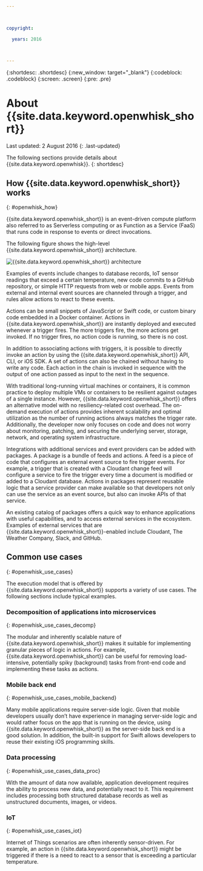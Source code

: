 ```yaml
---

 

copyright:

  years: 2016

 

---
```


{:shortdesc: .shortdesc}
{:new_window: target="_blank"}
{:codeblock: .codeblock}
{:screen: .screen}
{:pre: .pre}

# About {{site.data.keyword.openwhisk_short}}

Last updated: 2 August 2016
{: .last-updated}

The following sections provide details about {{site.data.keyword.openwhisk}}.
{: shortdesc}

## How {{site.data.keyword.openwhisk_short}} works
{: #openwhisk_how}

{{site.data.keyword.openwhisk_short}} is an event-driven compute platform also referred to as Serverless computing or as Function as a Service (FaaS) that runs code in response to events or direct invocations.

The following figure shows the high-level {{site.data.keyword.openwhisk_short}} architecture.

![{{site.data.keyword.openwhisk_short}} architecture](OpenWhisk.png)

Examples of events include changes to database records, IoT sensor readings that exceed a certain temperature, new code commits to a GitHub repository, or simple HTTP requests from web or mobile apps. Events from external and internal event sources are channeled through a trigger, and rules allow actions to react to these events.

Actions can be small snippets of JavaScript or Swift code, or custom binary code embedded in a Docker container. Actions in {{site.data.keyword.openwhisk_short}} are instantly deployed and executed whenever a trigger fires. The more triggers fire, the more actions get invoked. If no trigger fires, no action code is running, so there is no cost.

In addition to associating actions with triggers, it is possible to directly invoke an action by using the {{site.data.keyword.openwhisk_short}} API, CLI, or iOS SDK. A set of actions can also be chained without having to write any code. Each action in the chain is invoked in sequence with the output of one action passed as input to the next in the sequence.

With traditional long-running virtual machines or containers, it is common practice to deploy multiple VMs or containers to be resilient against outages of a single instance. However, {{site.data.keyword.openwhisk_short}} offers an alternative model with no resiliency-related cost overhead. The on-demand execution of actions provides inherent scalability and optimal utilization as the number of running actions always matches the trigger rate. Additionally, the developer now only focuses on code and does not worry about monitoring, patching, and securing the underlying server, storage, network, and operating system infrastructure.

Integrations with additional services and event providers can be added with packages. A package is a bundle of feeds and actions. A feed is a piece of code that configures an external event source to fire trigger events. For example, a trigger that is created with a Cloudant change feed will configure a service to fire the trigger every time a document is modified or added to a Cloudant database. Actions in packages represent reusable logic that a service provider can make available so that developers not only can use the service as an event source, but also can invoke APIs of that service.

An existing catalog of packages offers a quick way to enhance applications with useful capabilities, and to access external services in the ecosystem. Examples of external services that are {{site.data.keyword.openwhisk_short}}-enabled include Cloudant, The Weather Company, Slack, and GitHub.


## Common use cases
{: #openwhisk_use_cases}

The execution model that is offered by {{site.data.keyword.openwhisk_short}} supports a variety of use cases. The following sections include typical examples.

### Decomposition of applications into microservices
{: #openwhisk_use_cases_decomp}

The modular and inherently scalable nature of {{site.data.keyword.openwhisk_short}} makes it suitable for implementing granular pieces of logic in actions. For example, {{site.data.keyword.openwhisk_short}} can be useful for removing load-intensive, potentially spiky (background) tasks from front-end code and implementing these tasks as actions.

### Mobile back end
{: #openwhisk_use_cases_mobile_backend}

Many mobile applications require server-side logic. Given that mobile developers usually don’t have experience in managing server-side logic and would rather focus on the app that is running on the device, using {{site.data.keyword.openwhisk_short}} as the server-side back end is a good solution. In addition, the built-in support for Swift allows developers to reuse their existing iOS programming skills.

### Data processing
{: #openwhisk_use_cases_data_proc}

With the amount of data now available, application development requires the ability to process new data, and potentially react to it. This requirement includes processing both structured database records as well as unstructured documents, images, or videos.

### IoT
{: #openwhisk_use_cases_iot}

Internet of Things scenarios are often inherently sensor-driven. For example, an action in {{site.data.keyword.openwhisk_short}} might be triggered if there is a need to react to a sensor that is exceeding a particular temperature.
